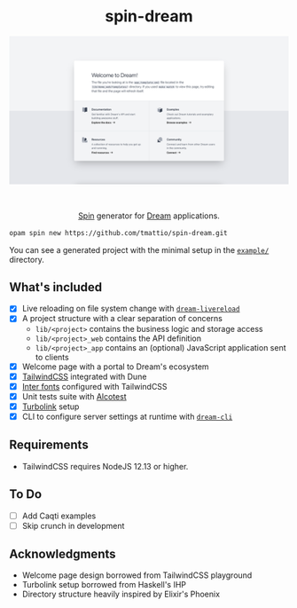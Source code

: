 <h1 align="center">spin-dream</h1>


<p align="center">
  <img src="https://raw.githubusercontent.com/ocaml-templates/spin-dream/main/demo.png" alt="Demo" />
</p>

<br>

<p align="center">
  <a href="https://github.com/tmattio/spin">Spin</a> generator for <a href="https://github.com/aantron/dream">Dream</a> applications.
</p>

```bash
opam spin new https://github.com/tmattio/spin-dream.git
```

You can see a generated project with the minimal setup in the [`example/`](example/) directory.

## What's included

- [X] Live reloading on file system change with [`dream-livereload`](https://github.com/tmattio/dream-livereload)
- [X] A project structure with a clear separation of concerns
  - `lib/<project>` contains the business logic and storage access
  - `lib/<project>_web` contains the API definition
  - `lib/<project>_app` contains an (optional) JavaScript application sent to clients
- [X] Welcome page with a portal to Dream's ecosystem
- [X] [TailwindCSS](https://tailwindcss.com/) integrated with Dune
- [X] [Inter fonts](https://rsms.me/inter/) configured with TailwindCSS
- [X] Unit tests suite with [Alcotest](https://github.com/mirage/alcotest)
- [X] [Turbolink](https://github.com/turbolinks/turbolinks) setup
- [X] CLI to configure server settings at runtime with [`dream-cli`](https://github.com/tmattio/dream-cli)

## Requirements

- TailwindCSS requires NodeJS 12.13 or higher.

## To Do

- [ ] Add Caqti examples
- [ ] Skip crunch in development

## Acknowledgments

- Welcome page design borrowed from TailwindCSS playground
- Turbolink setup borrowed from Haskell's IHP
- Directory structure heavily inspired by Elixir's Phoenix
